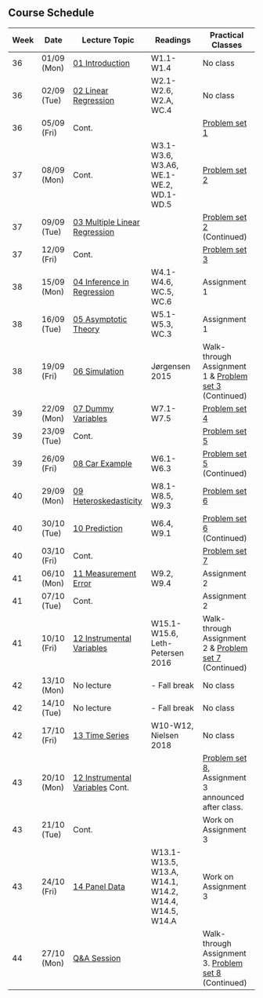 ## Course Schedule

| Week | Date        | Lecture Topic                                             | Readings                                              | Practical Classes                                                            |
| ---- | ----------- | --------------------------------------------------------- | ----------------------------------------------------- | ---------------------------------------------------------------------------- |
| 36   | 01/09 (Mon) | [01 Introduction](1_lectures/01_intro)                    | W1.1-W1.4                                             | No class                                                                     |
| 36   | 02/09 (Tue) | [02 Linear Regression](1_lectures/02_slr)                 | W2.1-W2.6, W2.A, WC.4                                 | No class                                                                     |
| 36   | 05/09 (Fri) | Cont.                                                     |                                                       | [Problem set 1](2_class/PS1_EngelCurves)                                     |
| 37   | 08/09 (Mon) | Cont.                                                     | W3.1-W3.6, W3.A6, WE.1-WE.2, WD.1-WD.5                | [Problem set 2](2_class/PS2_EngelCurves)                                     |
| 37   | 09/09 (Tue) | [03 Multiple Linear Regression](1_lectures/03_mlr)        |                                                       | [Problem set 2](2_class/PS2_EngelCurves)   (Continued)                       |
| 37   | 12/09 (Fri) | Cont.                                                     |                                                       | [Problem set 3](2_class/PS3_Growth)                                          |
| 38   | 15/09 (Mon) | [04 Inference in Regression](1_lectures/04_inference)     | W4.1-W4.6, WC.5, WC.6                                 | Assignment 1                                                                 |
| 38   | 16/09 (Tue) | [05 Asymptotic Theory](1_lectures/05_asymptotics)         | W5.1-W5.3, WC.3                                       | Assignment 1                                                                 |
| 38   | 19/09 (Fri) | [06 Simulation](1_lectures/06_simulation)                 | Jørgensen 2015                                        | Walk-through Assignment 1 & [Problem set 3](2_class/PS3_Growth) (Continued)  |
| 39   | 22/09 (Mon) | [07 Dummy Variables](1_lectures/07_dummyvars)             | W7.1-W7.5                                             | [Problem set 4](2_class/PS4_MonteCarlo)                                      |
| 39   | 23/09 (Tue) | Cont.                                                     |                                                       | [Problem set 5](2_class/PS5_Growth)                                          |
| 39   | 26/09 (Fri) | [08 Car Example](1_lectures/08_cars)                      | W6.1-W6.3                                             | [Problem set 5](2_class/PS5_Growth)  (Continued)                             |
| 40   | 29/09 (Mon) | [09 Heteroskedasticity](1_lectures/09_heteroscedasticity) | W8.1-W8.5, W9.3                                       | [Problem set 6](2_class/PS6_Hedonic)                                         |
| 40   | 30/10 (Tue) | [10 Prediction](1_lectures/10_prediction)                 | W6.4, W9.1                                            | [Problem set 6](2_class/PS6_Hedonic) (Continued)                             |
| 40   | 03/10 (Fri) | Cont.                                                     |                                                       | [Problem set 7](2_class/PS7_Hedonic)                                         |
| 41   | 06/10 (Mon) | [11 Measurement Error](1_lectures/11_measurement_error)   | W9.2, W9.4                                            | Assignment 2                                                                 |
| 41   | 07/10 (Tue) | Cont.                                                     |                                                       | Assignment 2                                                                 |
| 41   | 10/10 (Fri) | [12 Instrumental Variables](1_lectures/12_iv)             | W15.1-W15.6, Leth-Petersen 2016                       | Walk-through Assignment 2 & [Problem set 7](2_class/PS7_Hedonic) (Continued) |
| 42   | 13/10 (Mon) | No lecture                                                | - Fall break                                          | No class                                                                     |
| 42   | 14/10 (Tue) | No lecture                                                | - Fall break                                          | No class                                                                     |
| 42   | 17/10 (Fri) | [13 Time Series](1_lectures/13_timeseries)                | W10-W12, Nielsen 2018                                 | No class                                                                     |
| 43   | 20/10 (Mon) | [12 Instrumental Variables](1_lectures/12_iv) Cont.       |                                                       | [Problem set 8](2_class/PS8_IV), Assignment 3 announced after class.         |
| 43   | 21/10 (Tue) | Cont.                                                     |                                                       | Work on Assignment 3                                                         |
| 43   | 24/10 (Fri) | [14 Panel Data](1_lectures/14_paneldata)                  | W13.1-W13.5, W13.A, W14.1, W14.2, W14.4, W14.5, W14.A | Work on Assignment 3                                                         |
| 44   | 27/10 (Mon) | [Q&A Session](1_lectures/15_QA)                           |                                                       | Walk-through Assignment 3. [Problem set 8](2_class/PS8_IV) (Continued)       |